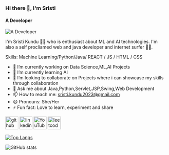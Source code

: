 ### Hi there 👋,  I'm Sristi
#### A Developer
![A Developer](https://media.licdn.com/dms/image/D4D16AQHkeBvg6Zgskg/profile-displaybackgroundimage-shrink_350_1400/0/1689406162759?e=1694649600&v=beta&t=ouv9OsUX6MRP-U_BvBt9qpnD1vz-S0W0g960j7-5uNQ)

I'm Sristi Kundu 👨‍💻 who is enthusiast about ML and AI technologies. I'm also a self procliamed web and java developer and internet surfer 🏄‍♂️.

Skills: Machine Learning/Python/Java/ REACT / JS / HTML / CSS

- 🔭 I’m currently working on  Data Science,ML,AI Projects 
- 🌱 I’m currently learning AI 
- 👯 I’m looking to collaborate on Projects where i can showcase my skills through collaboration 
- 💬 Ask me about Java,Python,Servlet,JSP,Swing,Web Development 
- 📫 How to reach me: sristi.kundu2023@gmail.com 
- 😄 Pronouns: She/Her 
- ⚡ Fun fact: Love to learn, experiment and share 


[<img src='https://cdn.jsdelivr.net/npm/simple-icons@3.0.1/icons/github.svg' alt='github' height='40'>](https://github.com/sristikundu895)  [<img src='https://cdn.jsdelivr.net/npm/simple-icons@3.0.1/icons/linkedin.svg' alt='linkedin' height='40'>](https://www.linkedin.com/in/SristiKundu/)  [<img src='https://cdn.jsdelivr.net/npm/simple-icons@3.0.1/icons/youtube.svg' alt='YouTube' height='40'>](https://www.youtube.com/channel/YourStudyGuide)  [<img src='https://cdn.jsdelivr.net/npm/simple-icons@3.0.1/icons/leetcode.svg' alt='leetcode' height='40'>](https://leetcode.com/user9266l/)  

[![Top Langs](https://github-readme-stats.vercel.app/api/top-langs/?username=sristikundu895)](https://github.com/anuraghazra/github-readme-stats)

![GitHub stats](https://github-readme-stats.vercel.app/api?username=sristikundu895&show_icons=true)  


